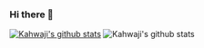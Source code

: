 ### Hi there 👋

<!--
**alikahwaji/alikahwaji** is a ✨ _special_ ✨ repository because its `README.md` (this file) appears on your GitHub profile.

Here are some ideas to get you started:

- 🔭 I’m currently working on ...
- 🌱 I’m currently learning ...
- 👯 I’m looking to collaborate on ...
- 🤔 I’m looking for help with ...
- 💬 Ask me about ...
- 📫 How to reach me: ...
- 😄 Pronouns: ...
- ⚡ Fun fact: ...
-->

[![Kahwaji's github stats](https://github-readme-stats.vercel.app/api?username=alikahwaji)](https://github.com/alikahwaji/github-readme-stats)
![Kahwaji's github stats](https://github-readme-stats.vercel.app/api?username=alikahwaji&show_icons=true&theme=dracula)
